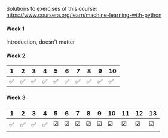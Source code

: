 Solutions to exercises of this course:
https://www.coursera.org/learn/machine-learning-with-python

#### Week 1
Introduction, doesn't matter

#### Week 2
1|2|3|4|5|6|7|8|9|10
-|-|-|-|-|-|-|-|-|-
✅|✅|✅|✅|✅|✅|✅|✅|✅|✅

#### Week 3
1|2|3|4|5|6|7|8|9|10|11|12|13
-|-|-|-|-|-|-|-|-|-|-|-|-
✅|✅|✅|✅|☑️|☑️|☑️|☑️|☑️|☑️|☑️|☑️|☑️|☑️